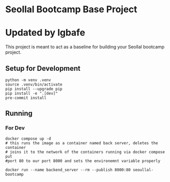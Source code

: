 # Seollal Bootcamp Base Project

# Updated by Igbafe

This project is meant to act as a baseline for building your Seollal bootcamp project.

## Setup for Development

```shell
python -m venv .venv
source .venv/bin/activate
pip install --upgrade pip
pip install -e ".[dev]"
pre-commit install
```

## Running

### For Dev

<!-- ```shell
source .venv/bin/activate  # if not done already
run
``` -->


``` shell
docker compose up -d
# this runs the image as a container named back server, deletes the container
# joins it to the network of the containers running via docker compose put
#port 80 to our port 8000 and sets the environemnt variable properly

docker run --name backend_server --rm --publish 8000:80 seoullal-bootcamp

```
